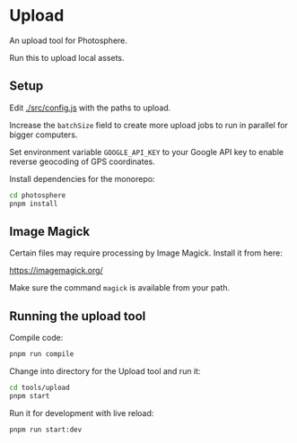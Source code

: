 # Upload

An upload tool for Photosphere.

Run this to upload local assets.

## Setup

Edit [./src/config.js](./src/config.js) with the paths to upload.

Increase the `batchSize` field to create more upload jobs to run in parallel for bigger computers.

Set environment variable `GOOGLE_API_KEY` to your Google API key to enable reverse geocoding of GPS coordinates.

Install dependencies for the monorepo:

```bash
cd photosphere
pnpm install
```

## Image Magick

Certain files may require processing by Image Magick. Install it from here:

https://imagemagick.org/

Make sure the command `magick` is available from your path.

## Running the upload tool

Compile code:

```bash
pnpm run compile
```

Change into directory for the Upload tool and run it:

```bash
cd tools/upload
pnpm start
```

Run it for development with live reload:

```bash
pnpm run start:dev
```


 